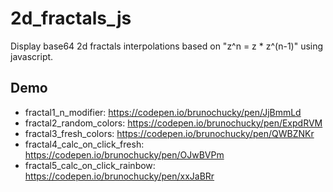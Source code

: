 # 2d_fractals_js
Display base64 2d fractals interpolations based on "z^n = z * z^(n-1)" using javascript.

## Demo
- fractal1_n_modifier: https://codepen.io/brunochucky/pen/JjBmmLd
- fractal2_random_colors: https://codepen.io/brunochucky/pen/ExpdRVM
- fractal3_fresh_colors: https://codepen.io/brunochucky/pen/QWBZNKr
- fractal4_calc_on_click_fresh: https://codepen.io/brunochucky/pen/OJwBVPm
- fractal5_calc_on_click_rainbow: https://codepen.io/brunochucky/pen/xxJaBRr
